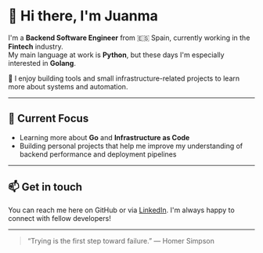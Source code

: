 # 👋 Hi there, I'm **Juanma**

I'm a **Backend Software Engineer** from 🇪🇸 Spain, currently working in the **Fintech** industry.  
My main language at work is **Python**, but these days I'm especially interested in **Golang**.  

🔧 I enjoy building tools and small infrastructure-related projects to learn more about systems and automation.

---

## 📌 Current Focus

- Learning more about **Go** and **Infrastructure as Code**
- Building personal projects that help me improve my understanding of backend performance and deployment pipelines

---

## 📫 Get in touch

You can reach me here on GitHub or via [LinkedIn](https://www.linkedin.com/in/juan-manuel-garcia-criado/). I'm always happy to connect with fellow developers!

---

> “Trying is the first step toward failure.” — Homer Simpson


